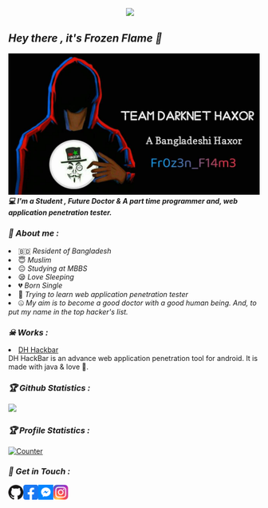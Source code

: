 <!--**frozenflame00001/frozenflame00001** is a ✨ _special_ ✨ repository because its `README.md` (this file) appears on your GitHub profile.-->


<p align="center">
<a href="https://github.com/frozenflame00001">
<img height="165" src="https://github-readme-stats.vercel.app/api?username=frozenflame00001&show_icons=true&include_all_commits=true&theme=react&cache_seconds=3200&hide_border=true" /></a>
&nbsp;&nbsp;&nbsp;
<!--
<a href="https://github.com/frozenflame00001">
<img src="https://github-readme-stats.vercel.app/api/top-langs/?username=frozenflame00001&layout=compact&theme=react&hide_border=true" />
</a></p>
-->

<h2><b><i>Hey there , it's Frozen Flame 👋</i></b></h2>
<img src="https://raw.githubusercontent.com/frozenflame00001/frozenflame00001/main/assets/148584492_179485530643016_3101763627714589470_n.jpg">
<b><i>💻 I'm a Student , Future Doctor & A part time programmer and, web application penetration tester.</i></b>

<h3><b><i>🤠 About me :</i></b></h3>
<li> 🇧🇩 <i>Resident of Bangladesh</i></li>
<li> 😇 <i>Muslim</i></li>
<li> 😐 <i>Studying at MBBS</i></li>
<li> 😪 <i>Love Sleeping</i></li>
<li> 💔 <i>Born Single</i></li>
<li> 🐍 <i>Trying to learn web application penetration tester</i></li>
<li> 🤐 <i>My aim is to become a good doctor with a good human being. And, to put my name in the top hacker's list.</i></li>

<h3><b><i>☠ Works :</i></b></h3>
<li> <a href="https://github.com/darknethaxor/DH-HackBar">DH Hackbar</a>
<br>DH HackBar is an advance web application penetration tool for android. It is made with java & love 💓.

<h3><b><i>🏆 Github Statistics :</i></b></h3>
<a href="https://github.com/frozenflame00001"><img width=550 src="https://github-profile-trophy.vercel.app/?username=frozenflame00001&theme=dracula&no-frame=true&title=Followers,Stars,Commit,Repository,Issues"/></a>

<h3><b><i>🏆 Profile Statistics :</i></b></h3>
<a href="https://github.com/frozenflame00001"><img height="25" title="Counter" src="https://komarev.com/ghpvc/?username=frozenflame00001&color=blueviolet&style=flat-square"></a>

<h3><b><i>📡 Get in Touch :</i></b></h3>
<a href="https://github.com/frozenflame00001"><img align="left" title="Github" alt="Github" width="30px" src="assets/github.png" /></a>
<a href="https://facebook.com/frozen.flame.00002"><img align="left" title="Facebook" alt="Facebook" width="30px" src="assets/facebook.png" /></a>
<a href="https://m.me/frozen.flame.00002"><img align="left" title="Messenger" alt="Messenger" width="30px" src="assets/messenger.png" /></a>
<a href="https://www.instagram.com/frozen.flame.00001"><img align="left" title="Instagram" alt="Instagram" width="30px" src="assets/instagram.png" /></a>



